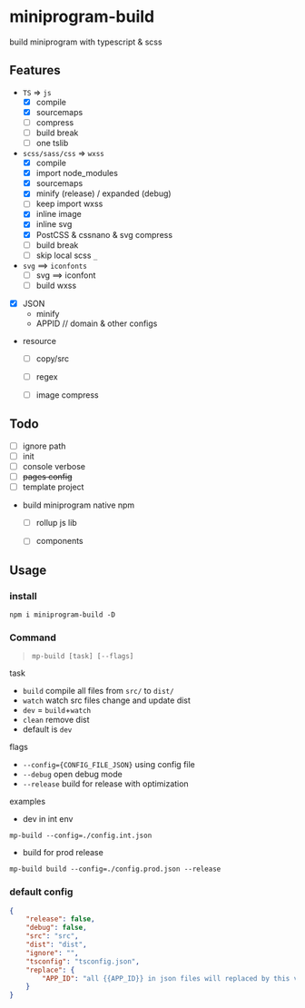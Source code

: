 # miniprogram-build

build miniprogram with typescript & scss 

## Features

* `TS` => `js`
    * [x] compile
    * [x] sourcemaps
    * [ ] compress
    * [ ] build break
    * [ ] one tslib
* `scss/sass/css` => `wxss`
    * [x] compile
    * [x] import node_modules
    * [x] sourcemaps
    * [x] minify (release) / expanded (debug)
    * [ ] keep import wxss
    * [x] inline image
    * [x] inline svg
    * [x] PostCSS & cssnano & svg compress
    * [ ] build break
    * [ ] skip local scss `_`
* `svg` ==> `iconfonts`
    * [ ] svg ==> iconfont 
    * [ ] build wxss
* [x] JSON
    * minify
    * APPID // domain & other configs
* resource
    * [ ] copy/src
    * [ ] regex 
    * [ ] image compress


## Todo
* [ ] ignore path
* [ ] init
* [ ] console verbose
* [ ] ~~pages config~~
* [ ] template project
* build miniprogram native npm
    * [ ] rollup js lib
    * [ ] components


## Usage

### install 

```
npm i miniprogram-build -D
```

### Command

> `mp-build [task] [--flags]`

task

* `build` compile all files from `src/` to `dist/`
* `watch` watch src files change and update dist
* `dev` = `build`+`watch`
* `clean` remove dist
* default is `dev`

flags

* `--config={CONFIG_FILE_JSON}` using config file
* `--debug` open debug mode
* `--release` build for release with optimization


examples

* dev in int env
```
mp-build --config=./config.int.json 
```
* build for prod release
```
mp-build build --config=./config.prod.json --release 
```

### default config

```json
{
    "release": false,
    "debug": false,
    "src": "src",
    "dist": "dist",
    "ignore": "",
    "tsconfig": "tsconfig.json",
    "replace": {
        "APP_ID": "all {{APP_ID}} in json files will replaced by this value"
    }
}
```
